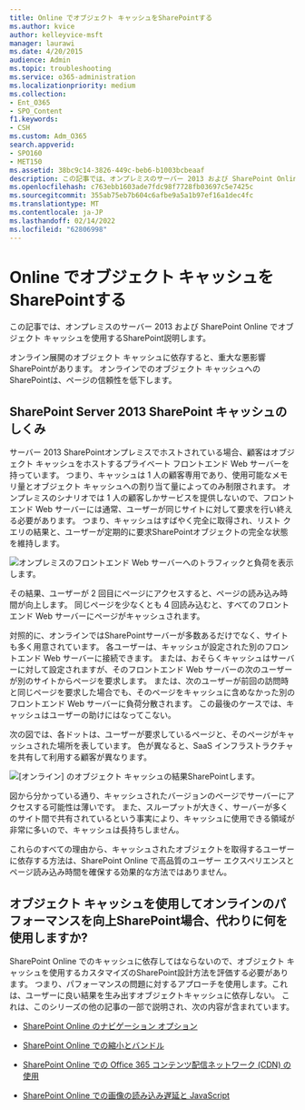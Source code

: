 ```yaml
---
title: Online でオブジェクト キャッシュをSharePointする
ms.author: kvice
author: kelleyvice-msft
manager: laurawi
ms.date: 4/20/2015
audience: Admin
ms.topic: troubleshooting
ms.service: o365-administration
ms.localizationpriority: medium
ms.collection:
- Ent_O365
- SPO_Content
f1.keywords:
- CSH
ms.custom: Adm_O365
search.appverid:
- SPO160
- MET150
ms.assetid: 38bc9c14-3826-449c-beb6-b1003bcbeaaf
description: この記事では、オンプレミスのサーバー 2013 および SharePoint Online でオブジェクト キャッシュを使用するSharePoint説明します。
ms.openlocfilehash: c763ebb1603ade7fdc98f7728fb03697c5e7425c
ms.sourcegitcommit: 355ab75eb7b604c6afbe9a5a1b97ef16a1dec4fc
ms.translationtype: MT
ms.contentlocale: ja-JP
ms.lasthandoff: 02/14/2022
ms.locfileid: "62806998"
---
```

# <a name="using-the-object-cache-with-sharepoint-online"></a>Online でオブジェクト キャッシュをSharePointする

この記事では、オンプレミスのサーバー 2013 および SharePoint Online でオブジェクト キャッシュを使用するSharePoint説明します。
  
オンライン展開のオブジェクト キャッシュに依存すると、重大な悪影響SharePointがあります。 オンラインでのオブジェクト キャッシュへのSharePointは、ページの信頼性を低下します。 
  
## <a name="how-the-sharepoint-online-and-sharepoint-server-2013-object-cache-works"></a>SharePoint Server 2013 SharePoint キャッシュのしくみ

サーバー 2013 SharePointオンプレミスでホストされている場合、顧客はオブジェクト キャッシュをホストするプライベート フロントエンド Web サーバーを持っています。 つまり、キャッシュは 1 人の顧客専用であり、使用可能なメモリ量とオブジェクト キャッシュへの割り当て量によってのみ制限されます。 オンプレミスのシナリオでは 1 人の顧客しかサービスを提供しないので、フロントエンド Web サーバーには通常、ユーザーが同じサイトに対して要求を行い終える必要があります。 つまり、キャッシュはすばやく完全に取得され、リスト クエリの結果と、ユーザーが定期的に要求SharePointオブジェクトの完全な状態を維持します。
  
![オンプレミスのフロントエンド Web サーバーへのトラフィックと負荷を表示します。](../media/a0d38b36-4909-4abb-8d4e-4930814bb3de.png)
  
その結果、ユーザーが 2 回目にページにアクセスすると、ページの読み込み時間が向上します。 同じページを少なくとも 4 回読み込むと、すべてのフロントエンド Web サーバーにページがキャッシュされます。
  
対照的に、オンラインではSharePointサーバーが多数あるだけでなく、サイトも多く用意されています。 各ユーザーは、キャッシュが設定された別のフロントエンド Web サーバーに接続できます。 または、おそらくキャッシュはサーバーに対して設定されますが、そのフロントエンド Web サーバーの次のユーザーが別のサイトからページを要求します。 または、次のユーザーが前回の訪問時と同じページを要求した場合でも、そのページをキャッシュに含めなかった別のフロントエンド Web サーバーに負荷分散されます。 この最後のケースでは、キャッシュはユーザーの助けにはなってこない。
  
次の図では、各ドットは、ユーザーが要求しているページと、そのページがキャッシュされた場所を表しています。 色が異なると、SaaS インフラストラクチャを共有して利用する顧客が異なります。
  
![[オンライン] のオブジェクト キャッシュの結果SharePointします。](../media/25d04011-ef83-4cb7-9e04-a6ed490f63c3.png)
  
図から分かっている通り、キャッシュされたバージョンのページでサーバーにアクセスする可能性は薄いです。 また、スループットが大きく、サーバーが多くのサイト間で共有されているという事実により、キャッシュに使用できる領域が非常に多いので、キャッシュは長持ちしません。
  
これらのすべての理由から、キャッシュされたオブジェクトを取得するユーザーに依存する方法は、SharePoint Online で高品質のユーザー エクスペリエンスとページ読み込み時間を確保する効果的な方法ではありません。
  
## <a name="if-we-cant-rely-on-the-object-cache-to-improve-performance-in-sharepoint-online-what-do-we-use-instead"></a>オブジェクト キャッシュを使用してオンラインのパフォーマンスを向上SharePoint場合、代わりに何を使用しますか?

SharePoint Online でのキャッシュに依存してはならないので、オブジェクト キャッシュを使用するカスタマイズのSharePoint設計方法を評価する必要があります。 つまり、パフォーマンスの問題に対するアプローチを使用します。これは、ユーザーに良い結果を生み出すオブジェクトキャッシュに依存しない。 これは、このシリーズの他の記事の一部で説明され、次の内容が含まれています。
  
- [SharePoint Online のナビゲーション オプション](navigation-options-for-sharepoint-online.md)
    
- [SharePoint Online での縮小とバンドル](minification-and-bundling-in-sharepoint-online.md)
    
- [SharePoint Online での Office 365 コンテンツ配信ネットワーク (CDN) の使用](use-microsoft-365-cdn-with-spo.md)
    
- [SharePoint Online での画像の読み込み遅延と JavaScript](delay-loading-images-and-javascript-in-sharepoint-online.md)
    
